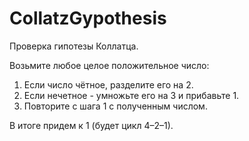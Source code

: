 # CollatzGypothesis
Проверка гипотезы Коллатца.

Возьмите любое целое положительное число:
1. Если число чётное, разделите его на 2.
2. Если нечетное - умножьте его на 3 и прибавьте 1.
3. Повторите с шага 1 с полученным числом.

 В итоге придем к 1 (будет цикл 4–2–1).
